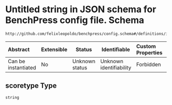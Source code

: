 # Untitled string in JSON schema for BenchPress config file. Schema

```txt
http://github.com/felixleopoldo/benchpress/config.schema#/definitions/itsearch/properties/optional/properties/scoretype
```




| Abstract            | Extensible | Status         | Identifiable            | Custom Properties | Additional Properties | Access Restrictions | Defined In                                                               |
| :------------------ | ---------- | -------------- | ----------------------- | :---------------- | --------------------- | ------------------- | ------------------------------------------------------------------------ |
| Can be instantiated | No         | Unknown status | Unknown identifiability | Forbidden         | Allowed               | none                | [config.schema.json\*](../out/config.schema.json "open original schema") |

## scoretype Type

`string`
